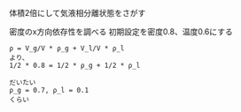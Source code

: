 体積2倍にして気液相分離状態をさがす

密度のx方向依存性を調べる
	初期設定を密度0.8、温度0.6にする

	ρ = V_g/V * ρ_g + V_l/V * ρ_l
	より、
	1/2 * 0.8 = 1/2 * ρ_g + 1/2 * ρ_l

	だいたい 
	ρ_g = 0.7, ρ_l = 0.1
	くらい
